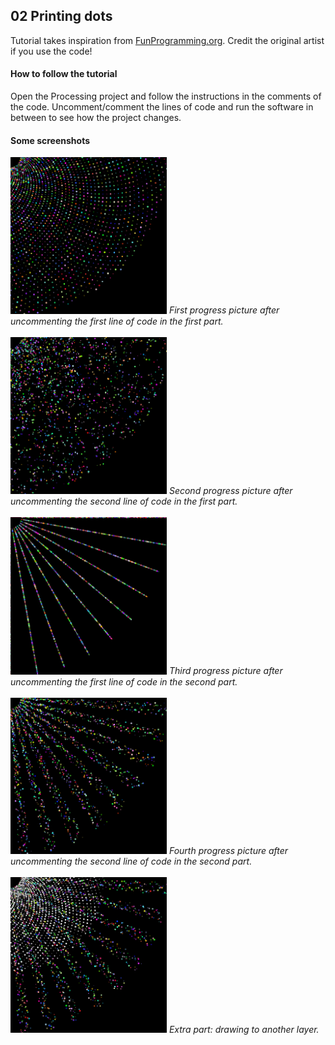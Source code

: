 ## 02 Printing dots
Tutorial takes inspiration from [FunProgramming.org](https://funprogramming.org/27-Animating-while-rotating.html).
Credit the original artist if you use the code!

#### How to follow the tutorial
Open the Processing project and follow the instructions in the comments of the code. Uncomment/comment the lines of code and run the software in between to see how the project changes.

#### Some screenshots
<img src="01-first-part-first-line.png" width="250"/>
<em>First progress picture after uncommenting the first line of code in the first part.</em>
<br><br>

<img src="02-first-part-second-line.png" width="250"/>
<em>Second progress picture after uncommenting the second line of code in the first part.</em>
<br><br>

<img src="03-second-part-first-line.png" width="250"/>
<em>Third progress picture after uncommenting the first line of code in the second part.</em>
<br><br>

<img src="04-second-part-second-line.png" width="250"/>
<em>Fourth progress picture after uncommenting the second line of code in the second part.</em>
<br><br>

<img src="extra-another-layer.png" width="250"/>
<em>Extra part: drawing to another layer.</em>
